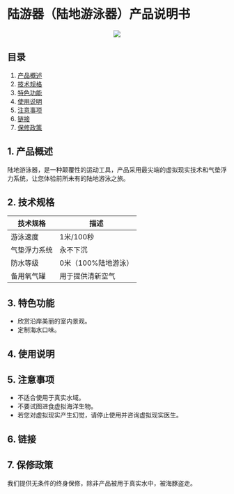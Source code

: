 # 陆游器（陆地游泳器）产品说明书

<p align="center">
  <samp>
    <img src="https://5b0988e595225.cdn.sohucs.com/q_70,c_zoom,w_640/images/20180809/7c1d68ba8ee548f8b01839bcadfca18c.jpeg" align="center">
  </samp>
</p>


## 目录
1. [产品概述](#1-产品概述)
2. [技术规格](#2-技术规格)
3. [特色功能](#3-特色功能)
4. [使用说明](#4-使用说明)
5. [注意事项](#5-注意事项)
6. [链接](#6-链接)
7. [保修政策](#7-保修政策)

## 1. 产品概述

陆地游泳器，是一种颠覆性的运动工具，产品采用最尖端的虚拟现实技术和气垫浮力系统，让您体验前所未有的陆地游泳之旅。

## 2. 技术规格

| 技术规格           | 描述              |
|-------------------|-------------------|
| 游泳速度           | 1米/100秒          |
| 气垫浮力系统       | 永不下沉            |
| 防水等级           | 0米（100%陆地游泳） |
| 备用氧气罐         | 用于提供清新空气     |

## 3. 特色功能
- 欣赏沿岸美丽的室内景观。
- 定制海水口味。

## 4. 使用说明


## 5. 注意事项

- 不适合使用于真实水域。
- 不要试图进食虚拟海洋生物。
- 若您对虚拟现实产生幻觉，请停止使用并咨询虚拟现实医生。

## 6. 链接



## 7. 保修政策

我们提供无条件的终身保修，除非产品被用于真实水中，被海豚盗走。
